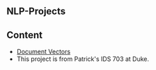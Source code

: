 ## NLP-Projects
## Content
* [Document Vectors](https://github.com/xianchiz/NLP-Projects/tree/main/Document_Vectors) 
* This project is from Patrick's IDS 703 at Duke. 
